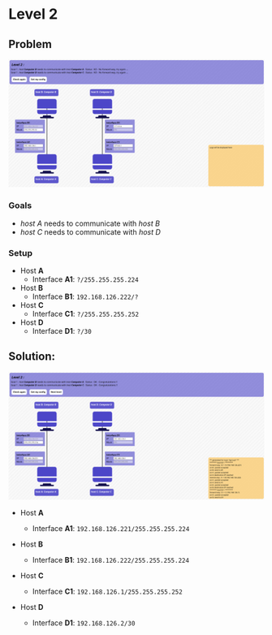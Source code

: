 # Level 2

## Problem

![NetPractice 42 - Level 2 - Problem](assets/level2-problem.png "NetPractice 42 Level 2 problem")

### Goals
- *host A* needs to communicate with *host B*
- *host C* needs to communicate with *host D*

### Setup
- Host **A**
	- Interface **A1**: `?/255.255.255.224`
- Host **B**
	- Interface **B1**: `192.168.126.222/?`
- Host **C**
	- Interface **C1**: `?/255.255.255.252`
- Host **D**
	- Interface **D1**: `?/30`

## Solution:

![NetPractice 42 - Level 2 - Solution](assets/level2-solution.png "NetPractice 42 Level 2 solution")

- Host **A**
	- Interface **A1**: `192.168.126.221/255.255.255.224`
- Host **B**
	- Interface **B1**: `192.168.126.222/255.255.255.224`

- Host **C**
	- Interface **C1**: `192.168.126.1/255.255.255.252`
- Host **D**
	- Interface **D1**: `192.168.126.2/30`
